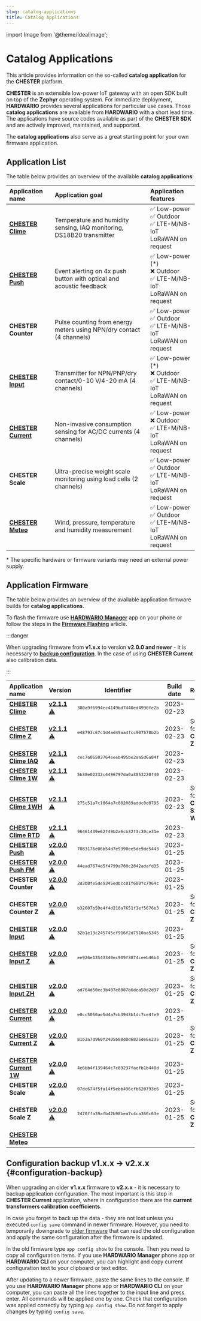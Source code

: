 ```yaml
---
slug: catalog-applications
title: Catalog Applications
---
```

import Image from '@theme/IdealImage';

# Catalog Applications

This article provides information on the so-called **catalog application** for the **CHESTER** platform.

**CHESTER** is an extensible low-power IoT gateway with an open SDK built on top of the **Zephyr** operating system. For immediate deployment, **HARDWARIO** provides several applications for particular use cases. Those **catalog applications** are available from **HARDWARIO** with a short lead time. The applications have source codes available as part of the **CHESTER SDK** and are actively improved, maintained, and supported.

The **catalog applications** also serve as a great starting point for your own firmware application.

## Application List

The table below provides an overview of the available **catalog applications**:

| Application name                          | Application goal                                                      | Application features                                                       |
| :---------------------------------------- | :-------------------------------------------------------------------- | :------------------------------------------------------------------------- |
| [**CHESTER Clime**](chester-clime.md)     | Temperature and humidity sensing, IAQ monitoring, DS18B20 transmitter | ✅ Low-power <br />✅ Outdoor<br />✅ LTE-M/NB-IoT<br />LoRaWAN on request    |
| [**CHESTER Push**](chester-push.md)       | Event alerting on 4x push button with optical and acoustic feedback   | ✅ Low-power (*)<br />❌ Outdoor<br />✅ LTE-M/NB-IoT<br />LoRaWAN on request |
| **CHESTER Counter**                       | Pulse counting from energy meters using NPN/dry contact (4 channels)  | ✅ Low-power <br />✅ Outdoor<br />✅ LTE-M/NB-IoT<br />LoRaWAN on request    |
| [**CHESTER Input**](chester-input.md)     | Transmitter for NPN/PNP/dry contact/0-10 V/4-20 mA (4 channels)       | ✅ Low-power (*)<br />❌ Outdoor<br />✅ LTE-M/NB-IoT<br />LoRaWAN on request |
| [**CHESTER Current**](chester-current.md) | Non-invasive consumption sensing for AC/DC currents (4 channels)      | ✅ Low-power <br />❌ Outdoor<br />✅ LTE-M/NB-IoT<br />LoRaWAN on request    |
| **CHESTER Scale**                         | Ultra-precise weight scale monitoring using load cells (2 channels)   | ✅ Low-power <br />✅ Outdoor<br />✅ LTE-M/NB-IoT<br />LoRaWAN on request    |
| [**CHESTER Meteo**](chester-meteo.md)     | Wind, pressure, temperature and humidity measurement                  | ✅ Low-power <br />✅ Outdoor<br />✅ LTE-M/NB-IoT<br />LoRaWAN on request    |

\* The specific hardware or firmware variants may need an external power supply.

## Application Firmware

The table below provides an overview of the available application firmware builds for **catalog applications**.

To flash the firmware use [**HARDWARIO Manager**](../platform-management/hardwario-manager.md) app on your phone or follow the steps in the [**Firmware Flashing**](../firmware-flashing/index.md) article.

:::danger

When upgrading firmware from **v1.x.x** to version **v2.0.0 and newer** - it is necessary to [**backup configuration**](#configuration-backup). In the case of using **CHESTER Current** also calibration data.

:::


| Application name                                                | Version                                                                                                                                 |                    Identifier                     | Build date | Remark                                 |
| :-------------------------------------------------------------- | :-------------------------------------------------------------------------------------------------------------------------------------- | :-----------------------------------------------: | :--------: | :------------------------------------- |
| [**CHESTER Clime**](chester-clime.md#chester-clime-1)           | [**v2.1.1**](https://firmware.hardwario.com/chester/380a9f6994ec4149bd7440ed4990fe2b) [⚠️](#configuration-backup "Configuration backup") | <small>`380a9f6994ec4149bd7440ed4990fe2b`</small> | 2023-02-23 |                                        |
| [**CHESTER Clime Z**](chester-clime.md#chester-clime-z)         | [**v2.1.1**](https://firmware.hardwario.com/chester/e48793c67c1d4ad49aa4fcc907578b2b) [⚠️](#configuration-backup "Configuration backup") | <small>`e48793c67c1d4ad49aa4fcc907578b2b`</small> | 2023-02-23 | Support for **CHESTER-Z**              |
| [**CHESTER Clime IAQ**](chester-clime.md#chester-clime-iaq)     | [**v2.1.1**](https://firmware.hardwario.com/chester/cec7a06503764eeeb495be2aa5d6a84f) [⚠️](#configuration-backup "Configuration backup") | <small>`cec7a06503764eeeb495be2aa5d6a84f`</small> | 2023-02-23 |                                        |
| [**CHESTER Clime 1W**](chester-clime.md#chester-clime-1w)       | [**v2.1.1**](https://firmware.hardwario.com/chester/5b38e02232c4496797da0a3853220f40) [⚠️](#configuration-backup "Configuration backup") | <small>`5b38e02232c4496797da0a3853220f40`</small> | 2023-02-23 |                                        |
| [**CHESTER Clime 1WH**](chester-clime.md#chester-clime-1wh)     | [**v2.1.1**](https://firmware.hardwario.com/chester/275c51a7c1864a7c802089addc0d8795) [⚠️](#configuration-backup "Configuration backup") | <small>`275c51a7c1864a7c802089addc0d8795`</small> | 2023-02-23 | Support for **CHESTER-S2**, **1-Wire** |
| [**CHESTER Clime RTD**](chester-clime.md#chester-clime-rtd)     | [**v2.1.1**](https://firmware.hardwario.com/chester/96461439e62f49b2a6cb32f3c30ce31e) [⚠️](#configuration-backup "Configuration backup") | <small>`96461439e62f49b2a6cb32f3c30ce31e`</small> | 2023-02-23 |                                        | **** |
| [**CHESTER Push**](chester-push.md#hardware-description)        | [**v2.0.0**](https://firmware.hardwario.com/chester/7083176e06b54d7e9390ee5de9de5443) [⚠️](#configuration-backup "Configuration backup") | <small>`7083176e06b54d7e9390ee5de9de5443`</small> | 2023-01-25 |                                        |
| [**CHESTER Push FM**](chester-push.md#hardware-description)     | [**v2.0.0**](https://firmware.hardwario.com/chester/44ead7674d5f4799a780c2842adafd35) [⚠️](#configuration-backup "Configuration backup") | <small>`44ead7674d5f4799a780c2842adafd35`</small> | 2023-01-25 |                                        |
| **CHESTER Counter**                                             | [**v2.0.0**](https://firmware.hardwario.com/chester/2d3b8fe5de9345edbcc81f680fc7964c) [⚠️](#configuration-backup "Configuration backup") | <small>`2d3b8fe5de9345edbcc81f680fc7964c`</small> | 2023-01-25 |                                        |
| **CHESTER Counter Z**                                           | [**v2.0.0**](https://firmware.hardwario.com/chester/b32607b59e4f4d218a7651f1ef5676b3) [⚠️](#configuration-backup "Configuration backup") | <small>`b32607b59e4f4d218a7651f1ef5676b3`</small> | 2023-01-25 | Support for **CHESTER-Z**              |
| [**CHESTER Input**](chester-input.md#chester-input-1)           | [**v2.0.0**](https://firmware.hardwario.com/chester/32b1e13c245745cf916f2d7910aa5345) [⚠️](#configuration-backup "Configuration backup") | <small>`32b1e13c245745cf916f2d7910aa5345`</small> | 2023-01-25 |                                        |
| [**CHESTER Input Z**](chester-input.md#chester-input-z)         | [**v2.0.0**](https://firmware.hardwario.com/chester/ee926e13543340ec909f3874ceeb46b4) [⚠️](#configuration-backup "Configuration backup") | <small>`ee926e13543340ec909f3874ceeb46b4`</small> | 2023-01-25 | Support for **CHESTER-Z**              |
| [**CHESTER Input ZH**](chester-input.md#chester-input-zh)       | [**v2.0.0**](https://firmware.hardwario.com/chester/ad764d50ec3b407e8007b6dea50d2d37) [⚠️](#configuration-backup "Configuration backup") | <small>`ad764d50ec3b407e8007b6dea50d2d37`</small> | 2023-01-25 | Support for **CHESTER-Z**, **S2**      |
| [**CHESTER Current**](chester-current.md#chester-current-1)     | [**v2.0.0**](https://firmware.hardwario.com/chester/e0cc5050ae5d4a7cb3943b1dc7ce4fe9) [⚠️](#configuration-backup "Configuration backup") | <small>`e0cc5050ae5d4a7cb3943b1dc7ce4fe9`</small> | 2023-01-25 |                                        |
| [**CHESTER Current Z**](chester-current.md#chester-current-z)   | [**v2.0.0**](https://firmware.hardwario.com/chester/81b3a7d960f2405b88d0d6825de6e235) [⚠️](#configuration-backup "Configuration backup") | <small>`81b3a7d960f2405b88d0d6825de6e235`</small> | 2023-01-25 | Support for **CHESTER-Z**              |
| [**CHESTER Current 1W**](chester-current.md#chester-current-1w) | [**v2.0.0**](https://firmware.hardwario.com/chester/4e6bb4f139464c7c89237faefb1b440d) [⚠️](#configuration-backup "Configuration backup") | <small>`4e6bb4f139464c7c89237faefb1b440d`</small> | 2023-01-25 |                                        |
| **CHESTER Scale**                                               | [**v2.0.0**](https://firmware.hardwario.com/chester/07dc674f5fa14f5ebb496cfb620793e6) [⚠️](#configuration-backup "Configuration backup") | <small>`07dc674f5fa14f5ebb496cfb620793e6`</small> | 2023-01-25 |                                        |
| **CHESTER Scale Z**                                             | [**v2.0.0**](https://firmware.hardwario.com/chester/2470ffa39afb42b98bea7c4ca366c63e) [⚠️](#configuration-backup "Configuration backup") | <small>`2470ffa39afb42b98bea7c4ca366c63e`</small> | 2023-01-25 | Support for **CHESTER-Z**              |
| [**CHESTER Meteo**](chester-meteo.md)                           |                                                                                                                                         |                                                   |            |                                        |

## Configuration backup v1.x.x → v2.x.x {#configuration-backup}

When upgrading an older **v1.x.x** firmware to **v2.x.x** - it is necessary to backup application configuration. The most important is this step in **CHESTER Current** application, where in configuration there are the **current transformers calibration coefficients**.

In case you forget to back up the data - they are not lost unless you executed `config save` command in newer firmware. However, you need to temporarily downgrade to [older firmware](https://github.com/hardwario/docs/blob/33661ca486dda9e6883d3a82edf0128ab32173d2/chester/catalog-applications/index.md#application-firmware) that can read the old configuration and apply the same configuration after the firmware is updated.

In the old firmware type `app config show` to the console. Then you need to copy all configuration items. If you use **HARDWARIO Manager** phone app or **HARDWARIO CLI** on your computer, you can highlight and copy current configuration text to your clipboard or text editor.

After updating to a newer firmware, paste the same lines to the console. If you use **HARDWARIO Manager** phone app or **HARDWARIO CLI** on your computer, you can paste all the lines together to the input line and press enter. All commands will be applied one by one. Check that configuration was applied correctly by typing `app config show`. Do not forget to apply changes by typing `config save`.
